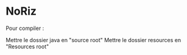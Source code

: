 # NoRiz

Pour compiler :

Mettre le dossier java en "source root"
Mettre le dossier resources en "Resources root"
